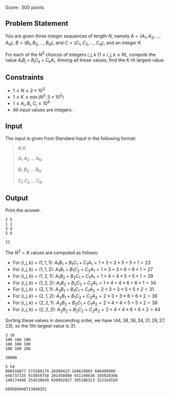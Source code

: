 Score : $500$ points

## Problem Statement

You are given three integer sequences of length $N$, namely $A=(A_1,A_2,\ldots,A_N)$, $B=(B_1,B_2,\ldots,B_N)$, and $C=(C_1,C_2,\ldots,C_N)$, and an integer $K$.

For each of the $N^3$ choices of integers $i,j,k$ ($1\leq i,j,k\leq N$), compute the value $A_iB_j + B_jC_k + C_kA_i$. Among all these values, find the $K$-th largest value.

## Constraints

- $1\leq N \leq 2\times 10^5$
- $1\leq K \leq \min(N^3,5\times 10^5)$
- $1\leq A_i,B_i,C_i \leq 10^9$
- All input values are integers.

## Input

The input is given from Standard Input in the following format:

> $N$ $K$
> 
> $A_1$ $A_2$ $\ldots$ $A_N$
> 
> $B_1$ $B_2$ $\ldots$ $B_N$
> 
> $C_1$ $C_2$ $\ldots$ $C_N$

## Output

Print the answer.

```input1
2 5
1 2
3 4
5 6
```

```output1
31
```

The $N^3=8$ values are computed as follows:

- For $(i,j,k)=(1,1,1)$: $A_1B_1+B_1C_1+C_1A_1=1\times 3+3\times 5+5\times 1=23$
- For $(i,j,k)=(1,1,2)$: $A_1B_1+B_1C_2+C_2A_1=1\times 3+3\times 6+6\times 1=27$
- For $(i,j,k)=(1,2,1)$: $A_1B_2+B_2C_1+C_1A_1=1\times 4+4\times 5+5\times 1=29$
- For $(i,j,k)=(1,2,2)$: $A_1B_2+B_2C_2+C_2A_1=1\times 4+4\times 6+6\times 1=34$
- For $(i,j,k)=(2,1,1)$: $A_2B_1+B_1C_1+C_1A_2=2\times 3+3\times 5+5\times 2=31$
- For $(i,j,k)=(2,1,2)$: $A_2B_1+B_1C_2+C_2A_2=2\times 3+3\times 6+6\times 2=36$
- For $(i,j,k)=(2,2,1)$: $A_2B_2+B_2C_1+C_1A_2=2\times 4+4\times 5+5\times 2=38$
- For $(i,j,k)=(2,2,2)$: $A_2B_2+B_2C_2+C_2A_2=2\times 4+4\times 6+6\times 2=44$

Sorting these values in descending order, we have $(44,38,36,34,31,29,27,23)$, so the 5th largest value is $31$.

```input2
3 10
100 100 100
100 100 100
100 100 100
```

```output2
30000
```

```input3
5 54
800516877 573289179 26509423 168629803 696409999
656737335 915059758 201458890 931198638 185928366
140174496 254538849 830992027 305186313 322164559
```

```output3
689589940713840351
```